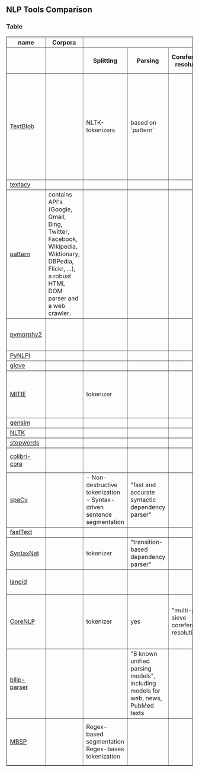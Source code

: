 
## NLP Tools Comparison

### Table



<script type="text/javascript" src="https://cdn.datatables.net/v/dt/jq-2.2.4/dt-1.10.13/fc-3.2.2/fh-3.1.2/datatables.min.js"></script>
<script>
    $(document).ready(function() {
        $('table').DataTable({
            "paging":   false,
            "fixedColumns": true,
            
            "fixedHeader": false,
            "scrollX": true,
            "scrollY": '80vh'
        });
    } );
</script>

<table border="1" class="dataframe">
  <thead>
    <tr>
      <th>name</th>
      <th>Corpora</th>
      <th colspan="7" halign="left">Text processing</th>
      <th colspan="3" halign="left"></th>
      <th colspan="2" halign="left">Annotation</th>
      <th colspan="5" halign="left">ML</th>
      <th>visualization</th>
      <th colspan="2" halign="left">Multilanguage</th>
    </tr>
    <tr>
      <th></th>
      <th></th>
      <th>Splitting</th>
      <th>Parsing</th>
      <th>Coreference resolution</th>
      <th>Word inflection</th>
      <th>Pattern Matching</th>
      <th>X-grams</th>
      <th>Spelling correction</th>
      <th>WordNet</th>
      <th>stopwords</th>
      <th>statistics</th>
      <th>Tagger</th>
      <th>NER</th>
      <th>Sentiment analysis</th>
      <th>Classification</th>
      <th>Clustering</th>
      <th>Topic Modelling</th>
      <th>Vectorization (including embeddings)</th>
      <th></th>
      <th>Translation</th>
      <th>Language Identification</th>
    </tr>
  </thead>
  <tbody>
    <tr>
      <td><a href='https://textblob.readthedocs.io/en/dev/'>TextBlob</a></td>
      <td></td>
      <td>NLTK-tokenizers</td>
      <td>based on `pattern`</td>
      <td></td>
      <td>singularize, pluralize, lemmatize</td>
      <td></td>
      <td></td>
      <td>based on `pattern`</td>
      <td>integration</td>
      <td></td>
      <td>Word and phrase frequencies</td>
      <td>1) POS based on `pattern`<br/>2) POS based on NLTK‘s TreeBank tagger<br/>3) NP based on Shlomi Babluki’s implementation<br/>4) NP uses the CoNLL 2000 corpus to train a tagger</td>
      <td></td>
      <td>PatternAnalyzer (based on the `pattern`)<br/>NaiveBayesAnalyzer (an NLTK classifier trained on a movie reviews corpus)</td>
      <td>Naive Bayes, Decision Tree</td>
      <td></td>
      <td></td>
      <td></td>
      <td></td>
      <td>powered by the Google Translate API</td>
      <td>powered by the Google Translate API</td>
    </tr>
    <tr>
      <td><a href='http://textacy.readthedocs.io'>textacy</a></td>
      <td></td>
      <td></td>
      <td></td>
      <td></td>
      <td></td>
      <td></td>
      <td></td>
      <td></td>
      <td></td>
      <td></td>
      <td></td>
      <td></td>
      <td></td>
      <td></td>
      <td></td>
      <td></td>
      <td></td>
      <td></td>
      <td></td>
      <td></td>
      <td></td>
    </tr>
    <tr>
      <td><a href='http://www.clips.ua.ac.be/pages/pattern-en'>pattern</a></td>
      <td>contains API's (Google, Gmail, Bing, Twitter, Facebook, Wikipedia, Wiktionary, DBPedia, Flickr, ...), a robust HTML DOM parser and a web crawler.</td>
      <td></td>
      <td></td>
      <td></td>
      <td>yes</td>
      <td>by POS-tags</td>
      <td></td>
      <td></td>
      <td></td>
      <td></td>
      <td></td>
      <td>POS (NN, VB, JJ, DT)<br/>Chunks (NP)</td>
      <td></td>
      <td></td>
      <td>Naive Bayes, Perceptron, k-NN, SVM</td>
      <td>k-means, hierarchical</td>
      <td>LSA</td>
      <td>td, df, idf, tf-idf,  cosine similarity, infogain</td>
      <td>graph.js on canvas</td>
      <td></td>
      <td></td>
    </tr>
    <tr>
      <td><a href='http://pymorphy2.readthedocs.io/en/latest/'>pymorphy2</a></td>
      <td></td>
      <td></td>
      <td></td>
      <td></td>
      <td>for Russian: singularize, pluralize, lemmatize</td>
      <td></td>
      <td></td>
      <td></td>
      <td></td>
      <td></td>
      <td></td>
      <td>for Russian: morphology</td>
      <td></td>
      <td></td>
      <td></td>
      <td></td>
      <td></td>
      <td></td>
      <td></td>
      <td></td>
      <td></td>
    </tr>
    <tr>
      <td><a href='http://pynlpl.readthedocs.io/en/latest/'>PyNLPl</a></td>
      <td></td>
      <td></td>
      <td></td>
      <td></td>
      <td></td>
      <td></td>
      <td></td>
      <td></td>
      <td></td>
      <td></td>
      <td></td>
      <td></td>
      <td></td>
      <td></td>
      <td></td>
      <td></td>
      <td></td>
      <td></td>
      <td></td>
      <td></td>
      <td></td>
    </tr>
    <tr>
      <td><a href='https://github.com/JonathanRaiman/glove'>glove</a></td>
      <td></td>
      <td></td>
      <td></td>
      <td></td>
      <td></td>
      <td></td>
      <td></td>
      <td></td>
      <td></td>
      <td></td>
      <td></td>
      <td></td>
      <td></td>
      <td></td>
      <td></td>
      <td></td>
      <td></td>
      <td>glove</td>
      <td></td>
      <td></td>
      <td></td>
    </tr>
    <tr>
      <td><a href='https://github.com/mit-nlp/MITIE'>MITIE</a></td>
      <td></td>
      <td>tokenizer</td>
      <td></td>
      <td></td>
      <td></td>
      <td></td>
      <td></td>
      <td></td>
      <td></td>
      <td></td>
      <td></td>
      <td></td>
      <td>- "bunch of different types of binary relation detector"</td>
      <td>yes</td>
      <td>yes</td>
      <td></td>
      <td></td>
      <td>pretrained word_feature_extractor</td>
      <td></td>
      <td></td>
      <td></td>
    </tr>
    <tr>
      <td><a href='https://radimrehurek.com/gensim/'>gensim</a></td>
      <td></td>
      <td></td>
      <td></td>
      <td></td>
      <td></td>
      <td></td>
      <td></td>
      <td></td>
      <td></td>
      <td></td>
      <td></td>
      <td></td>
      <td></td>
      <td></td>
      <td></td>
      <td></td>
      <td></td>
      <td>tf, tf-idf, word2vec</td>
      <td></td>
      <td></td>
      <td></td>
    </tr>
    <tr>
      <td><a href=''>NLTK</a></td>
      <td></td>
      <td></td>
      <td></td>
      <td></td>
      <td></td>
      <td></td>
      <td>n-grams</td>
      <td></td>
      <td></td>
      <td></td>
      <td></td>
      <td></td>
      <td></td>
      <td></td>
      <td></td>
      <td></td>
      <td></td>
      <td></td>
      <td></td>
      <td></td>
      <td></td>
    </tr>
    <tr>
      <td><a href='https://stopwords.readthedocs.io/en/latest/'>stopwords</a></td>
      <td></td>
      <td></td>
      <td></td>
      <td></td>
      <td></td>
      <td></td>
      <td></td>
      <td></td>
      <td></td>
      <td></td>
      <td></td>
      <td></td>
      <td></td>
      <td></td>
      <td></td>
      <td></td>
      <td></td>
      <td></td>
      <td></td>
      <td></td>
      <td></td>
    </tr>
    <tr>
      <td><a href='https://proycon.github.io/colibri-core/'>colibri-core</a></td>
      <td></td>
      <td></td>
      <td></td>
      <td></td>
      <td></td>
      <td></td>
      <td>n-grams, skipgrams, flexgrams</td>
      <td></td>
      <td></td>
      <td></td>
      <td></td>
      <td></td>
      <td></td>
      <td></td>
      <td></td>
      <td></td>
      <td></td>
      <td></td>
      <td></td>
      <td></td>
      <td></td>
    </tr>
    <tr>
      <td><a href='https://spacy.io/'>spaCy</a></td>
      <td></td>
      <td>- Non-destructive tokenization<br/>- Syntax-driven sentence segmentation</td>
      <td>"fast and accurate syntactic dependency parser"</td>
      <td></td>
      <td></td>
      <td>Rule-based matching</td>
      <td></td>
      <td></td>
      <td></td>
      <td></td>
      <td></td>
      <td>English and German tagging models with rule-based morphology</td>
      <td>> 10 built-in types<br/>Stand-off format and token tags training</td>
      <td></td>
      <td><br/></td>
      <td></td>
      <td></td>
      <td></td>
      <td></td>
      <td></td>
      <td></td>
    </tr>
    <tr>
      <td><a href='https://research.fb.com/projects/fasttext/'>fastText</a></td>
      <td></td>
      <td></td>
      <td></td>
      <td></td>
      <td></td>
      <td></td>
      <td></td>
      <td></td>
      <td></td>
      <td></td>
      <td></td>
      <td></td>
      <td></td>
      <td></td>
      <td>yes</td>
      <td></td>
      <td></td>
      <td>skipgram, cbow</td>
      <td></td>
      <td></td>
      <td></td>
    </tr>
    <tr>
      <td><a href='https://www.tensorflow.org/tutorials/syntaxnet'>SyntaxNet</a></td>
      <td></td>
      <td>tokenizer</td>
      <td>"transition-based dependency parser"</td>
      <td></td>
      <td></td>
      <td></td>
      <td></td>
      <td></td>
      <td></td>
      <td></td>
      <td></td>
      <td>POS</td>
      <td></td>
      <td></td>
      <td></td>
      <td></td>
      <td></td>
      <td></td>
      <td></td>
      <td></td>
      <td></td>
    </tr>
    <tr>
      <td><a href='https://github.com/saffsd/langid.py'>langid</a></td>
      <td></td>
      <td></td>
      <td></td>
      <td></td>
      <td></td>
      <td></td>
      <td></td>
      <td></td>
      <td></td>
      <td></td>
      <td></td>
      <td></td>
      <td></td>
      <td></td>
      <td></td>
      <td></td>
      <td></td>
      <td></td>
      <td></td>
      <td></td>
      <td>pre-trained for 97 languages</td>
    </tr>
    <tr>
      <td><a href='http://stanfordnlp.github.io/CoreNLP/'>CoreNLP</a></td>
      <td></td>
      <td>tokenizer</td>
      <td>yes</td>
      <td>"multi-pass sieve coreference resolution"</td>
      <td>lemmatize</td>
      <td>Pattern-based entity extraction</td>
      <td></td>
      <td></td>
      <td></td>
      <td></td>
      <td></td>
      <td>POS</td>
      <td>- NER with "CRF sequence models"<br/>- "Open information extraction"<br/></td>
      <td></td>
      <td></td>
      <td></td>
      <td></td>
      <td></td>
      <td></td>
      <td></td>
      <td></td>
    </tr>
    <tr>
      <td><a href='https://github.com/BLLIP/bllip-parser'>bllip-parser</a></td>
      <td></td>
      <td></td>
      <td>"8 known unified parsing models", including models for web, news, PubMed texts</td>
      <td></td>
      <td></td>
      <td></td>
      <td></td>
      <td></td>
      <td></td>
      <td></td>
      <td></td>
      <td></td>
      <td></td>
      <td></td>
      <td></td>
      <td></td>
      <td></td>
      <td></td>
      <td></td>
      <td></td>
      <td></td>
    </tr>
    <tr>
      <td><a href='http://www.clips.ua.ac.be/pages/MBSP'>MBSP</a></td>
      <td></td>
      <td>Regex-based segmentation<br/>Regex-bases tokenization</td>
      <td></td>
      <td></td>
      <td>MBLEM-based lemmatization</td>
      <td></td>
      <td></td>
      <td></td>
      <td></td>
      <td></td>
      <td></td>
      <td>POS (NN, JJ, VB)<br/>Chunks (NP, VP)<br/>Relations (SBJ, OBJ)<br/></td>
      <td></td>
      <td></td>
      <td></td>
      <td></td>
      <td></td>
      <td></td>
      <td></td>
      <td></td>
      <td></td>
    </tr>
  </tbody>
</table>
